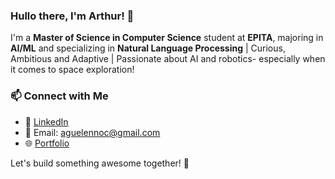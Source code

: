 ### Hullo there, I'm Arthur! 👋

I'm a **Master of Science in Computer Science** student at **EPITA**, majoring in **AI/ML** and specializing in **Natural Language Processing** | Curious, Ambitious and Adaptive | Passionate about AI and robotics- especially when it comes to space exploration!

### 📫 Connect with Me
- 💼 [LinkedIn](https://www.linkedin.com/in/arthur-guelennoc/)
- 📧 Email: aguelennoc@gmail.com
- 🌐 [Portfolio](https://arthurguelennoc.com/)

Let's build something awesome together! 🚀
